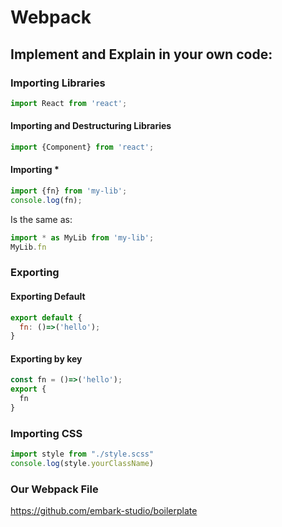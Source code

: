 # Webpack
## Implement and Explain in your own code:

### Importing Libraries
```javascript
import React from 'react';
```

#### Importing and Destructuring Libraries
```javascript
import {Component} from 'react';
```

#### Importing *
```javascript
import {fn} from 'my-lib';
console.log(fn);
```
Is the same as:
```javascript
import * as MyLib from 'my-lib';
MyLib.fn
```

### Exporting
#### Exporting Default
```javascript
export default {
  fn: ()=>('hello');
}
```

#### Exporting by key
```javascript
const fn = ()=>('hello');
export {
  fn
}
```

### Importing CSS
```javascript
import style from "./style.scss"
console.log(style.yourClassName)
```

### Our Webpack File
https://github.com/embark-studio/boilerplate
